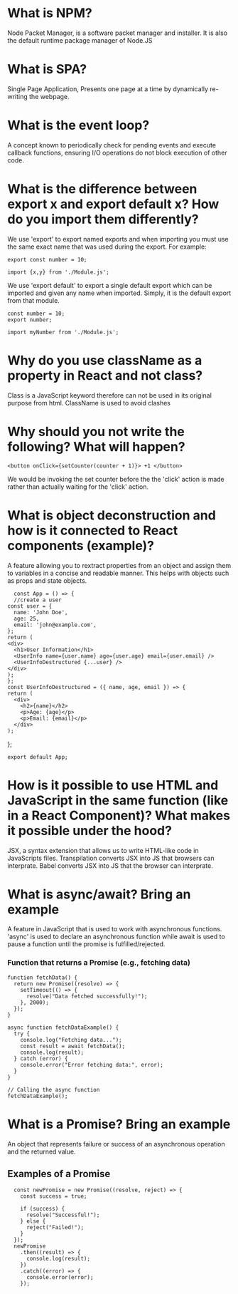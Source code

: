 # What is NPM? 
Node Packet Manager, is a software packet manager and installer. It is also the default runtime package manager of Node.JS

# What is SPA? 
Single Page Application, Presents one page at a time by dynamically re-writing the webpage.

# What is the event loop?
A concept known to periodically check for pending events and execute callback functions, ensuring I/O operations do not block execution of other code.  

# What is the difference between export x and export default x? How do you import them differently?
We use 'export' to export named exports and when importing you must use the same exact name that was used during the export. For example: 

    export const number = 10;
    
    import {x,y} from './Module.js'; 

We use 'export default' to export a single default export which can be imported and given any name when imported. Simply, it is the default export from that module.

    const number = 10;
    export number;
    
    import myNumber from './Module.js';

# Why do you use className as a property in React and not class?
Class is a JavaScript keyword therefore can not be used in its original purpose from html. ClassName is used to avoid clashes

# Why should you not write the following? What will happen?
    <button onClick={setCounter(counter + 1)}> +1 </button>
We would be invoking the set counter before the the 'click' action is made rather than actually waiting for the 'click' action.

# What is object deconstruction and how is it connected to React components (example)?
A feature allowing you to rextract properties from an object and assign them to variables in a concise and readable manner. This helps with objects such as props and state objects.

      const App = () => {
      //create a user
    const user = {
      name: 'John Doe',
      age: 25,
      email: 'john@example.com',
    };
    return (
    <div>
      <h1>User Information</h1>
      <UserInfo name={user.name} age={user.age} email={user.email} />
      <UserInfoDestructured {...user} />
    </div>
    );
    };
    const UserInfoDestructured = ({ name, age, email }) => {
    return (
      <div>
        <h2>{name}</h2>
        <p>Age: {age}</p>
        <p>Email: {email}</p>
      </div>
    );
  };

    export default App;

      



# How is it possible to use HTML and JavaScript in the same function (like in a React Component)? What makes it possible under the hood?
JSX, a syntax extension that allows us to write HTML-like code in JavaScripts files. Transpilation converts JSX into JS that browsers can interprate. Babel converts JSX into JS that the browser can interprate.

# What is async/await? Bring an example
A feature in JavaScript that is used to work with asynchronous functions. 'async' is used to declare an asynchronous function while await is used to pause a function until the promise is fulfilled/rejected.

### Function that returns a Promise (e.g., fetching data)
    function fetchData() {
      return new Promise((resolve) => {
        setTimeout(() => {
          resolve("Data fetched successfully!");
        }, 2000);
      });
    }
    
    async function fetchDataExample() {
      try {
        console.log("Fetching data...");
        const result = await fetchData();
        console.log(result);
      } catch (error) {
        console.error("Error fetching data:", error);
      }
    }
    
    // Calling the async function
    fetchDataExample();



# What is a Promise? Bring an example
An object that represents failure or success of an asynchronous operation and the returned value.
## Examples of a Promise

      const newPromise = new Promise((resolve, reject) => {
        const success = true;
      
        if (success) {
          resolve("Successful!");
        } else {
          reject("Failed!");
        }
      });
      newPromise
        .then((result) => {
          console.log(result);
        })
        .catch((error) => {
          console.error(error);
        });
